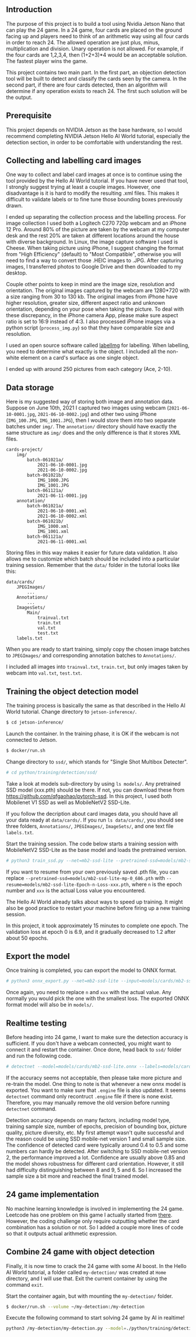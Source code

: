 ## Introduction
The purpose of this project is to build a tool using Nvidia Jetson Nano that can play the 24 game. In a 24 game, four cards are placed on the ground facing up and players need to think of an arithmetic way using all four cards in order to reach 24. The allowed operation are just plus, minus, multiplication and division. Unary operation is not allowed. For example, if the four cards are 1,2,3,4, then (1+2+3)*4 would be an acceptable solution. The fastest player wins the game. 

This project contains two main part. In the first part, an objection detection tool will be built to detect and classify the cards seen by the camera. In the second part, if there are four cards detected, then an algorithm will determine if any operation exists to reach 24. The first such solution will be the output.  

## Prerequisite
This project depends on NVIDIA Jetson as the base hardware, so I would recommend completing NVIDIA Jetson Hello AI World tutorial, especially the detection section, in order to be comfortable with understanding the rest.

## Collecting and labelling card images
One way to collect and label card images at once is to continue using the tool provided by the Hello AI World tutorial. If you have never used that tool, I strongly suggest trying at least a couple images. However, one disadvantage is it is hard to modify the resulting .xml files. This makes it difficult to validate labels or to fine tune those bounding boxes previously drawn. 

I ended up separating the collection process and the labelling process. For image collection I used both a Logitech C270 720p webcam and an iPhone 12 Pro. Around 80% of the picture are taken by the webcam at my computer desk and the rest 20% are taken at different locations around the house with diverse background. In Linux, the image capture software I used is Cheese. When taking picture using iPhone, I suggest changing the format from "High Efficiency" (default) to "Most Compatible", otherwise you will need to find a way to convert those .HEIC images to .JPG. After capturing images, I transferred photos to Google Drive and then downloaded to my desktop.

Couple other points to keep in mind are the image size, resolution and orientation. The original images captured by the webcam are 1280*720 with a size ranging from 30 to 130 kb. The original images from iPhone have higher resolution, greater size, different aspect ratio and unknown orientation, depending on your pose when taking the picture. To deal with these discrepancy, in the iPhone camera App, please make sure aspect ratio is set to 16:9 instead of 4:3. I also processed iPhone images via a python script (`process_img.py`) so that they have comparable size and resolution.

I used an open source software called [labelImg](https://github.com/tzutalin/labelImg) for labelling. When labelling, you need to determine what exactly is the object. I included all the non-white element on a card's surface as one single object.

I ended up with around 250 pictures from each category (Ace, 2-10). 

## Data storage
Here is my suggested way of storing both image and annotation data. Suppose on June 10th, 2021 I captured two images using webcam (`2021-06-10-0001.jpg`, `2021-06-10-0002.jpg`) and other two using iPhone (`IMG_100.JPG`, `IMG_1001.JPG`), then I would store them into two separate batches under `img/`. The `annotation/` directory should have exactly the same structure as `img/` does and the only difference is that it stores XML files. 
```
cards-project/
    img/
        batch-061021a/
            2021-06-10-0001.jpg
            2021-06-10-0002.jpg
        batch-061021b/
            IMG_1000.JPG
            IMG_1001.JPG
        batch-061121a/
            2021-06-11-0001.jpg
    annotation/
        batch-061021a/
            2021-06-10-0001.xml
            2021-06-10-0002.xml
        batch-061021b/
            IMG_1000.xml
            IMG_1001.xml
        batch-061121a/
            2021-06-11-0001.xml
```
Storing files in this way makes it easier for future data validation. It also allows me to customize which batch should be included into a particular training session. Remember that the `data/` folder in the tutorial looks like this:
```
data/cards/
    JPEGImages/
        ...
    Annotations/
        ...
    ImagesSets/
        Main/
            trainval.txt
            train.txt
            val.txt
            test.txt
    labels.txt
```
When you are ready to start training, simply copy the chosen image batches to `JPEGImages/` and corresponding annotation batches to `Annotations/`.

I included all images into `trainval.txt`, `train.txt`, but only images taken by webcam into `val.txt`, `test.txt`.

## Training the object detection model
The training process is basically the same as that described in the Hello AI World tutorial. 
Change directory to `jetson-inference/`.
```sh
$ cd jetson-inference/
```
Launch the container. In the training phase, it is OK if the webcam is not connected to Jetson.
```sh
$ docker/run.sh
```
Change directory to `ssd/`, which stands for "Single Shot Multibox Detecter".
```sh
# cd python/training/detection/ssd/
```
Take a look at models sub-directory by using `ls models/`. Any pretrained SSD model (xxx.pth) should be there. If not, you can download these from <https://github.com/qfgaohao/pytorch-ssd>. In this project, I used both Mobilenet V1 SSD as well as MobileNetV2 SSD-Lite.

If you follow the decription about card images data, you should have all your data ready at `data/cards/`. If you run `ls data/cards/`, you should see three folders, `Annotations/`, `JPEGImages/`, `ImageSets/`, and one text file `labels.txt`. 

Start the training session. The code below starts a training session with MobileNetV2 SSD-Lite as the base model and loads the pretrained version.
```sh
# python3 train_ssd.py --net=mb2-ssd-lite --pretrained-ssd=models/mb2-ssd-lite-mp-0_686.pth --dataset-type=voc --data=data/cards --model-dir=models/cards --batch-size=2 --workers=1 --epochs=30
```
If you want to resume from your own previously saved .pth file, you can replace `--pretrained-ssd=models/mb2-ssd-lite-mp-0_686.pth` with `--resume=models/mb2-ssd-lite-Epoch-n-Loss-xxx.pth`, where `n` is the epoch number and `xxx` is the actual Loss value you encountered. 

The Hello AI World already talks about ways to speed up training. It might also be good practice to restart your machine before firing up a new training session.

In this project, it took approximately 15 minutes to complete one epoch. The validation loss at epoch 0 is 6.9, and it gradually decreased to 1.2 after about 50 epochs.

## Export the model 
Once training is completed, you can export the model to ONNX format.
```sh
# python3 onnx_export.py --net=mb2-ssd-lite --input=models/cards/mb2-ssd-lite-Epoch-n-Loss-xxx.pth --model-dir=models/cards
```
Once again, you need to replace `n` and `xxx` with the actual value. Any normally you would pick the one with the smallest loss. The exported ONNX format model will also be in `models/`.

## Realtime testing
Before heading into 24 game, I want to make sure the detection accuracy is sufficient. If you don't have a webcam connected, you might want to connect it and restart the container. Once done, head back to `ssd/` folder and run the following code.
```sh
# detectnet --model=models/cards/mb2-ssd-lite.onnx --labels=models/cards/labels.txt --input-blob=input_0 --output-cvg=scores --output-bbox=boxes --threshold=0.5 /dev/video0
```
If the accuracy seems not acceptable, then please take more picture and re-train the model. One thing to note is that whenever a new onnx model is exported. You want to make sure that `.engine` file is also updated. It seems `detectnet` command only recontruct `.engine` file if there is none exist. Therefore, you may manually remove the old version before running `detectnet` command.

Detection accuracy depends on many factors, including model type, training sample size, number of epochs, precision of bounding box, picture quality, picture diversity, etc. My first attempt wasn't quite successful and the reason could be using SSD mobile-net version 1 and small sample size. The confidence of detected card were typically around 0.4 to 0.5 and some numbers can hardly be detected. After switching to SSD mobile-net version 2, the performance improved a lot. Confidence are usually above 0.85 and the model shows robustness for different card orientation. However, it still had difficulty distinguishing between 8 and 9, 5 and 6. So I increased the sample size a bit more and reached the final trained model.  

## 24 game implementation
No machine learning knowledge is involved in implementing the 24 game. Leetcode has one problem on this game I actually started from [there](https://leetcode.com/problems/24-game/). However, the coding challenge only require outputting whether the card combination has a solution or not. So I added a couple more lines of code so that it outputs actual arithmetic expression.

## Combine 24 game with object detection
Finally, it is now time to crack the 24 game with some AI boost. In the Hello AI World tutorial, a folder called `my-detection/` was created at `Home` directory, and I will use that. Exit the current container by using the command `exit`.

Start the container again, but with mounting the `my-detection/` folder.
```sh
$ docker/run.sh --volume ~/my-detection:/my-detection
```
Execute the following command to start solving 24 game by AI in realtime!
```sh
python3 /my-detection/my-detection.py --model=./python/training/detection/ssd/models/cards/mb2-ssd-lite.onnx --labels=./python/training/detection/ssd/models/cards/labels.txt --input-blob=input_0 --output-cvg=scores --output-bbox=boxes --threshold=0.5
```


